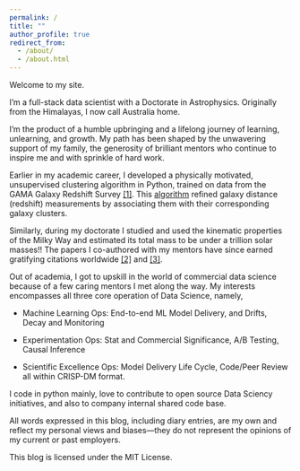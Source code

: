 ```yaml
---
permalink: /
title: ""
author_profile: true
redirect_from: 
  - /about/
  - /about.html
---
```


Welcome to my site. 

I’m a full-stack data scientist with a Doctorate in Astrophysics. Originally from the Himalayas, I now call Australia home.

I’m the product of a humble upbringing and a lifelong journey of learning, unlearning, and growth. My path has been shaped by the unwavering support of my family, the generosity of brilliant mentors who continue to inspire me and with sprinkle of hard work.

Earlier in my academic career, I developed a physically motivated, unsupervised clustering algorithm in Python, trained on data from the GAMA Galaxy Redshift Survey [[1]](https://academic.oup.com/mnras/article/479/3/3746/5039667). This [algorithm](https://github.com/pkaf/galtag) refined galaxy distance (redshift) measurements by associating them with their corresponding galaxy clusters.

Similarly, during my doctorate I studied and used the kinematic properties of the Milky Way and estimated its total mass to be under a trillion solar masses!! The papers I co-authored with my mentors have since earned gratifying citations worldwide [[2]](https://iopscience.iop.org/article/10.1088/0004-637X/761/2/98) and [[3]](https://iopscience.iop.org/article/10.1088/0004-637X/794/1/59).

Out of academia, I got to upskill in the world of commercial data science because of a few caring mentors I met along the way. My interests encompasses all three core operation of Data Science, namely, 
    
  * Machine Learning Ops: End-to-end ML Model Delivery, and Drifts, Decay and Monitoring

  * Experimentation Ops: Stat and Commercial Significance, A/B Testing, Causal Inference
    
  * Scientific Excellence Ops: Model Delivery Life Cycle, Code/Peer Review all within CRISP-DM format.
    
I code in python mainly, love to contribute to open source Data Sciency initiatives, and also to company internal shared code base.

All words expressed in this blog, including diary entries, are my own and reflect my personal views and biases—they do not represent the opinions of my current or past employers. 

This blog is licensed under the MIT License.